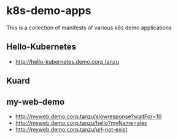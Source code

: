 # k8s-demo-apps
This is a collection of manifests of various k8s demo applications

## Hello-Kubernetes
- http://hello-kubernetes.demo.corp.tanzu

## Kuard

## my-web-demo
- http://myweb.demo.corp.tanzu/slowresponse?waitFor=10
- http://myweb.demo.corp.tanzu/hello?myName=alex
- http://myweb.demo.corp.tanzu/url-not-exist
